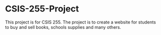 # CSIS-255-Project

This project is for CSIS 255. The project is to create a website for students to buy and sell books, schools supplies and many others.